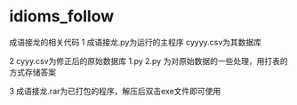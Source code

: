 # idioms_follow
成语接龙的相关代码
1 成语接龙.py为运行的主程序
  cyyyy.csv为其数据库
  
2 cyyy.csv为修正后的原始数据库
  1.py 2.py 为对原始数据的一些处理，用打表的方式存储答案
  
3 成语接龙.rar为已打包的程序，解压后双击exe文件即可使用
